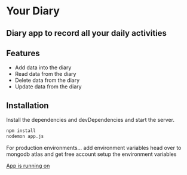 # Your Diary
## Diary app to record all your daily activities


## Features

- Add data into the diary
- Read data from the diary
- Delete data from the diary
- Update data from the diary

## Installation
Install the dependencies and devDependencies and start the server.

```sh
npm install 
nodemon app.js
```

For production environments...
add environment variables
head over to mongodb atlas and get free account
setup the environment variables

[App is running on](https://localhost:3000)
